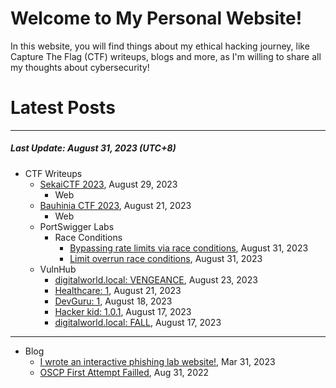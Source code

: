 # Welcome to My Personal Website!

In this website, you will find things about my ethical hacking journey, like Capture The Flag (CTF) writeups, blogs and more, as I'm willing to share all my thoughts about cybersecurity!

# Latest Posts

* * *
##### Last Update: August 31, 2023 (UTC+8)

- CTF Writeups
    - [SekaiCTF 2023](https://siunam321.github.io/ctf/SekaiCTF-2023/), August 29, 2023
        - Web
    - [Bauhinia CTF 2023](https://siunam321.github.io/ctf/Bauhinia-CTF-2023/), August 21, 2023
        - Web
    - PortSwigger Labs
        - Race Conditions
            - [Bypassing rate limits via race conditions](https://siunam321.github.io/ctf/portswigger-labs/race-conditions/race-conditions-2), August 31, 2023
            - [Limit overrun race conditions](https://siunam321.github.io/ctf/portswigger-labs/race-conditions/race-conditions-1), August 31, 2023
    - VulnHub
        - [digitalworld.local: VENGEANCE](https://siunam321.github.io/ctf/vulnhub/digitalworld.local:VENGEANCE), August 23, 2023
        - [Healthcare: 1](https://siunam321.github.io/ctf/vulnhub/Healthcare:1), August 21, 2023
        - [DevGuru: 1](https://siunam321.github.io/ctf/vulnhub/DevGuru:1), August 18, 2023
        - [Hacker kid: 1.0.1](https://siunam321.github.io/ctf/vulnhub/Hacker-kid:1.0.1), August 17, 2023
        - [digitalworld.local: FALL](https://siunam321.github.io/ctf/vulnhub/digitalworld.local:FALL), August 17, 2023

* * *
- Blog
    - [I wrote an interactive phishing lab website!](https://siunam321.github.io/blog/2023-03-31-I-wrote-an-interactive-phishing-lab-website), Mar 31, 2023
    - [OSCP First Attempt Failled](https://siunam321.github.io/blog/2022-08-31-OSCP-First-Attempt-Failled), Aug 31, 2022